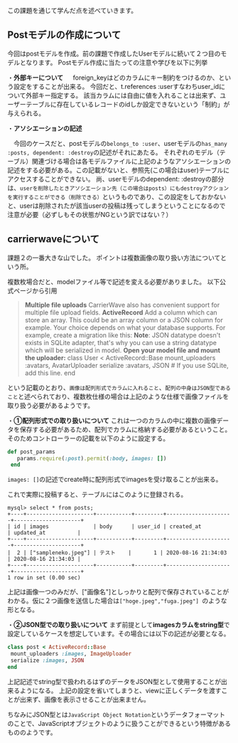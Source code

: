 この課題を通じて学んだ点を述べていきます。


## Postモデルの作成について
今回はpostモデルを作成。前の課題で作成したUserモデルに続いて２つ目のモデルとなります。
Postモデル作成に当たっての注意や学びを以下に列挙

・**外部キーについて**
　
 foreign_keyはどのカラムにキー制約をつけるのか、という設定をすることが出来る。
今回だと、t.references :userすなわちuser_idについて外部キー指定する。
該当カラムには自由に値を入れることは出来ず、ユーザーテーブルに存在しているレコードのidしか設定できないという「制約」が与えられる。


・**アソシエーションの記述**

　今回のケースだと、postモデルの`belongs_to :user`、userモデルの`has_many :posts, dependent: :destroy`の記述がそれにあたる。
 それぞれのモデル（テーブル）関連づける場合は各モデルファイルに上記のようなアソシエーションの記述をする必要がある。この記載がないと、参照先(この場合はuser)テーブルにアクセスすることができない。
 尚、userモデルのdependent: :destroyの部分は、`userを削除したときアソシエーション先（この場合はposts）にもdestroyアクションを実行することができる（削除できる）`というものであり、この設定をしておかないと、userは削除されたが該当userの投稿は残ってしまうということになるので注意が必要（必ずしもその状態がNGという訳ではない？）
 
 
 ## carrierwaveについて
 課題２の一番大きな山でした。
 ポイントは複数画像の取り扱い方法についてという所。
 
複数枚場合だと、modelファイル等で記述を変える必要がありました。
 以下公式ページから引用
 
> **Multiple file uploads**
CarrierWave also has convenient support for multiple file upload fields.
  **ActiveRecord**
Add a column which can store an array. This could be an array column or a JSON column for example. Your choice depends on what your database supports. For example, create a migration like this:
**Note**: JSON datatype doesn't exists in SQLite adapter, that's why you can use a string datatype which will be serialized in model.
**Open your model file and mount the uploader:**
class User < ActiveRecord::Base
  mount_uploaders :avatars, AvatarUploader
  serialize :avatars, JSON # If you use SQLite, add this line.
end

という記載のとおり、`画像は配列形式でカラムに入れること`、`配列の中身はJSON型であること`と述べられており、複数枚仕様の場合は上記のような仕様で画像ファイルを取り扱う必要があるようです。

 ・**①配列形式での取り扱いについて**
 これは一つのカラムの中に複数の画像データを保存する必要があるため、配列でカラムに格納する必要があるということ。
 そのためコントローラーの記載を以下のように設定する。
 ```ruby
 def post_params
    params.require(:post).permit(:body, images: [])
  end
 ```
 `images: []`の記述でcreate時に配列形式でimagesを受け取ることが出来る。
 
 これで実際に投稿すると、テーブルにはこのように登録される。
 ```
 mysql> select * from posts;
+----+---------------------+-----------+---------+---------------------+---------------------+
| id | images              | body      | user_id | created_at          | updated_at          |
+----+---------------------+-----------+---------+---------------------+---------------------+
|  2 | ["sampleneko.jpeg"] | テスト    |       1 | 2020-08-16 21:34:03 | 2020-08-16 21:34:03 |
+----+---------------------+-----------+---------+---------------------+---------------------+
1 row in set (0.00 sec)
 ```
 
 上記は画像一つのみだが、["画像名"]としっかりと配列で保存されていることがわかる。仮に２つ画像を送信した場合は`["hoge.jpeg","fuga.jpeg"] `のような形となる。
 
 ・**②JSON型での取り扱いについて**
 まず前提として**imagesカラムをstring型**で設定しているケースを想定しています。その場合には以下の記述が必要となる。
 
 ```ruby
 class post < ActiveRecord::Base
  mount_uploaders :images, ImageUploader
  serialize :images, JSON
end
 ```
 
上記記述でstring型で扱われるはずのデータをJSON型として使用することが出来るようになる。
上記の設定を省いてしまうと、viewに正しくデータを渡すことが出来ず、画像を表示させることが出来ません。

ちなみにJSON型とは`JavaScript Object Notation`というデータフォーマットのことで、JavaScriptオブジェクトのように扱うことができるという特徴があるもののようです。

